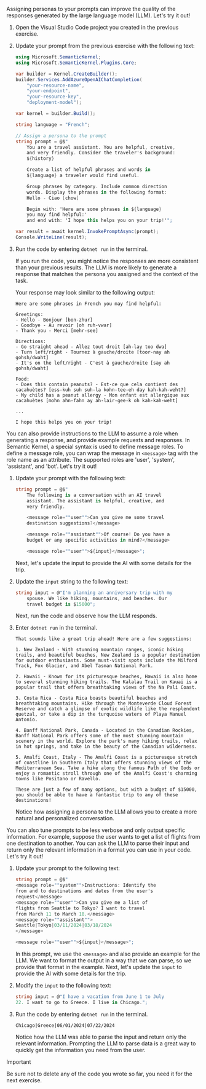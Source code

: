 Assigning personas to your prompts can improve the quality of the responses generated by the large language model (LLM). Let's try it out!

1. Open the Visual Studio Code project you created in the previous exercise.

1. Update your prompt from the previous exercise with the following text:

    ```csharp 
    using Microsoft.SemanticKernel;
    using Microsoft.SemanticKernel.Plugins.Core;

    var builder = Kernel.CreateBuilder();
    builder.Services.AddAzureOpenAIChatCompletion(
        "your-resource-name",
        "your-endpoint",
        "your-resource-key",
        "deployment-model");

    var kernel = builder.Build();

    string language = "French";
    
    // Assign a persona to the prompt
    string prompt = @$"
        You are a travel assistant. You are helpful, creative, 
        and very friendly. Consider the traveler's background:
        ${history}

        Create a list of helpful phrases and words in 
        ${language} a traveler would find useful.

        Group phrases by category. Include common direction 
        words. Display the phrases in the following format: 
        Hello - Ciao [chow]

        Begin with: 'Here are some phrases in ${language} 
        you may find helpful:' 
        and end with: 'I hope this helps you on your trip!'";

    var result = await kernel.InvokePromptAsync(prompt);
    Console.WriteLine(result);
    ```

1. Run the code by entering `dotnet run` in the terminal.

    If you run the code, you might notice the responses are more consistent than your previous results. The LLM is more likely to generate a response that matches the persona you assigned and the context of the task.

    Your response may look similar to the following output:

    ```output
    Here are some phrases in French you may find helpful:
    
    Greetings:
    - Hello - Bonjour [bon-zhur]
    - Goodbye - Au revoir [oh ruh-vwar]
    - Thank you - Merci [mehr-see]
    
    Directions:
    - Go straight ahead - Allez tout droit [ah-lay too dwa]
    - Turn left/right - Tournez à gauche/droite [toor-nay ah gohsh/dwaht]
    - It's on the left/right - C'est à gauche/droite [say ah gohsh/dwaht]
    
    Food:
    - Does this contain peanuts? - Est-ce que cela contient des cacahuètes? [ess-kuh suh suh-la kohn-tee-eh day kah-kah-weht?]
    - My child has a peanut allergy - Mon enfant est allergique aux cacahuètes [mohn ahn-fahn ay ah-lair-gee-k oh kah-kah-weht]
    
    ...
    
    I hope this helps you on your trip!
    ```

You can also provide instructions to the LLM to assume a role when generating a response, and provide example requests and responses. In Semantic Kernel, a special syntax is used to define message roles. To define a message role, you can wrap the message in `<message>` tag with the role name as an attribute. The supported roles are 'user', 'system', 'assistant', and 'bot'. Let's try it out!

1. Update your prompt with the following text:

    ```csharp
    string prompt = @$"
        The following is a conversation with an AI travel 
        assistant. The assistant is helpful, creative, and 
        very friendly.

        <message role=""user"">Can you give me some travel 
        destination suggestions?</message>

        <message role=""assistant"">Of course! Do you have a 
        budget or any specific activities in mind?</message>

        <message role=""user"">${input}</message>";
    ```

    Next, let's update the input to provide the AI with some details for the trip.

1. Update the `input` string to the following text:

    ```c#
    string input = @"I'm planning an anniversary trip with my 
        spouse. We like hiking, mountains, and beaches. Our 
        travel budget is $15000";
    ```

    Next, run the code and observe how the LLM responds.

1. Enter `dotnet run` in the terminal.

    ```output
    That sounds like a great trip ahead! Here are a few suggestions:
    
    1. New Zealand - With stunning mountain ranges, iconic hiking trails, and beautiful beaches, New Zealand is a popular destination for outdoor enthusiasts. Some must-visit spots include the Milford Track, Fox Glacier, and Abel Tasman National Park.
    
    2. Hawaii - Known for its picturesque beaches, Hawaii is also home to several stunning hiking trails. The Kalalau Trail on Kauai is a popular trail that offers breathtaking views of the Na Pali Coast.
    
    3. Costa Rica - Costa Rica boasts beautiful beaches and breathtaking mountains. Hike through the Monteverde Cloud Forest Reserve and catch a glimpse of exotic wildlife like the resplendent quetzal, or take a dip in the turquoise waters of Playa Manuel Antonio.
    
    4. Banff National Park, Canada - Located in the Canadian Rockies, Banff National Park offers some of the most stunning mountain scenery in the world. Explore the park's many hiking trails, relax in hot springs, and take in the beauty of the Canadian wilderness.
    
    5. Amalfi Coast, Italy - The Amalfi Coast is a picturesque stretch of coastline in Southern Italy that offers stunning views of the Mediterranean Sea. Take a hike along the famous Path of the Gods or enjoy a romantic stroll through one of the Amalfi Coast's charming towns like Positano or Ravello.
    
    These are just a few of many options, but with a budget of $15000, you should be able to have a fantastic trip to any of these destinations!
    ```

    Notice how assigning a persona to the LLM allows you to create a more natural and personalized conversation.

You can also tune prompts to be less verbose and only output specific information. For example, suppose the user wants to get a list of flights from one destination to another. You can ask the LLM to parse their input and return only the relevant information in a format you can use in your code. Let's try it out!

1. Update your prompt to the following text:

    ```c#
    string prompt = @$"
    <message role=""system"">Instructions: Identify the 
    from and to destinations and dates from the user's 
    request</message>
    <message role=""user"">Can you give me a list of 
    flights from Seattle to Tokyo? I want to travel 
    from March 11 to March 18.</message>
    <message role=""assistant"">
    Seattle|Tokyo|03/11/2024|03/18/2024
    </message>
    
    <message role=""user"">${input}</message>";
    ```

    In this prompt, we use the `<message>` and also provide an example for the LLM. We want to format the output in a way that we can parse, so we provide that format in the example. Next, let's update the `input` to provide the AI with some details for the trip.

1. Modify the `input` to the following text:

    ```c#
    string input = @"I have a vacation from June 1 to July 
    22. I want to go to Greece. I live in Chicago.";
    ```

1. Run the code by entering `dotnet run` in the terminal.

    ```output
    Chicago|Greece|06/01/2024|07/22/2024
    ```

    Notice how the LLM was able to parse the input and return only the relevant information. Prompting the LLM to parse data is a great way to quickly get the information you need from the user.

> [!IMPORTANT]
> Be sure not to delete any of the code you wrote so far, you need it for the next exercise.